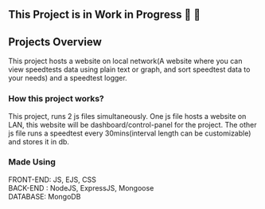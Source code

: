 ## This Project is in Work in Progress 👷 🚧 

## Projects Overview
This project hosts a website on local network(A website where you can view speedtests data using plain text or graph, and sort speedtest data to your needs) and 
a speedtest logger.

### How this project works?
This project, runs 2 js files simultaneously. One js file hosts a website on LAN, this website will be dashboard/control-panel for the project. The other js file runs a speedtest
every 30mins(interval length can be customizable) and stores it in db.

### Made Using
FRONT-END: JS, EJS, CSS <br>
BACK-END : NodeJS, ExpressJS, Mongoose<br>
DATABASE: MongoDB